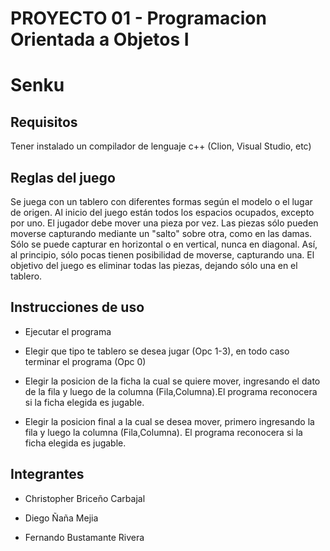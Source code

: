 # PROYECTO 01 - Programacion Orientada a Objetos I
# Senku

## Requisitos

Tener instalado un compilador de lenguaje c++ (Clion, Visual Studio, etc)

## Reglas del juego

Se juega con un tablero con diferentes formas según el modelo o el lugar de origen. Al inicio del juego están todos los espacios ocupados, excepto por uno. El jugador debe mover una pieza por vez. Las piezas sólo pueden moverse capturando mediante un "salto" sobre otra, como en las damas. Sólo se puede capturar en horizontal o en vertical, nunca en diagonal. Así, al principio, sólo pocas tienen posibilidad de moverse, capturando una. El objetivo del juego es eliminar todas las piezas, dejando sólo una en el tablero.

## Instrucciones de uso
- Ejecutar el programa

- Elegir que tipo te tablero se desea jugar (Opc 1-3), en todo caso terminar el programa (Opc 0)

- Elegir la posicion de la ficha la cual se quiere mover, ingresando el dato de la fila y luego de la columna (Fila,Columna).El programa reconocera si la ficha elegida es jugable.

- Elegir la posicion final a la cual se desea mover, primero ingresando la fila y luego la columna (Fila,Columna). El programa reconocera si la ficha elegida es jugable.

## Integrantes

- Christopher Briceño Carbajal

- Diego Ñaña Mejia

- Fernando Bustamante Rivera
